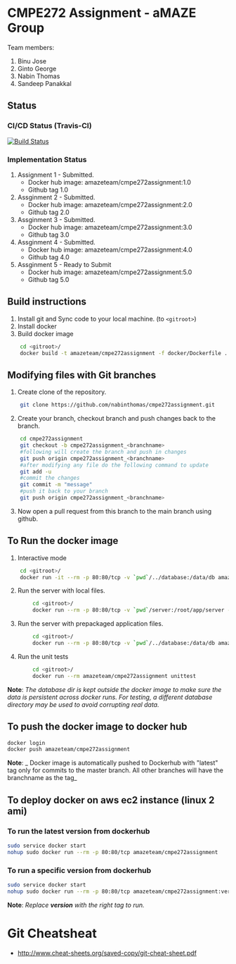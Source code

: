 # CMPE272 Assignment - aMAZE Group


Team members: 
1. Binu Jose
2. Ginto George
3. Nabin Thomas
4. Sandeep Panakkal

## Status

### CI/CD Status (Travis-CI)
[![Build Status](https://travis-ci.org/nabinthomas/cmpe272assignment.svg?branch=master)](https://travis-ci.org/nabinthomas/cmpe272assignment)

### Implementation Status
1. Assignment 1 - Submitted. 
	* Docker hub image: amazeteam/cmpe272assignment:1.0
	* Github tag 1.0
2. Assginment 2 - Submitted. 
	* Docker hub image: amazeteam/cmpe272assignment:2.0
	* Github tag 2.0
3. Assginment 3 - Submitted.
	* Docker hub image: amazeteam/cmpe272assignment:3.0
	* Github tag 3.0
4. Assginment 4 - Submitted.
	* Docker hub image: amazeteam/cmpe272assignment:4.0
	* Github tag 4.0
5. Assginment 5 - Ready to Submit
	* Docker hub image: amazeteam/cmpe272assignment:5.0
	* Github tag 5.0

## Build instructions
1. Install git and Sync code to your local machine. (to ```<gitroot>```)
2. Install docker
3. Build docker image
```bash
    cd <gitroot>/ 
    docker build -t amazeteam/cmpe272assignment -f docker/Dockerfile .
```
## Modifying files with Git branches
1. Create clone of the repository.	
```bash
	git clone https://github.com/nabinthomas/cmpe272assignment.git
```
2. Create your branch, checkout branch and push changes back to the branch. 
```bash
	cd cmpe272assignment
	git checkout -b cmpe272assignment_<branchname>
	#following will create the branch and push in changes
	git push origin cmpe272assignment_<branchname>
	#after modifying any file do the following command to update 
	git add -u 
	#commit the changes
	git commit -m "message"
	#push it back to your branch 
	git push origin cmpe272assignment_<branchname> 
```
3. Now open a pull request from this branch to the main branch using github. 

## To Run the docker image
1. Interactive mode
```bash
    cd <gitroot>/ 
    docker run -it --rm -p 80:80/tcp -v `pwd`/../database:/data/db amazeteam/cmpe272assignment bash
```
2. Run the server with local files.
```bash
        cd <gitroot>/ 
        docker run --rm -p 80:80/tcp -v `pwd`/server:/root/app/server -v `pwd`/../database:/data/db -v `pwd`/setup:/root/setup -v `pwd`/test:/root/test   amazeteam/cmpe272assignment
```
3. Run the server with prepackaged application files. 
```bash
        cd <gitroot>/ 
        docker run --rm -p 80:80/tcp -v `pwd`/../database:/data/db amazeteam/cmpe272assignment
```
4. Run the unit tests
```bash
        cd <gitroot>/ 
        docker run --rm amazeteam/cmpe272assignment unittest
```
**Note**: _The database dir is kept outside the docker image to make sure the data is persistent across docker runs. For testing, a different database directory may be used to avoid corrupting real data._ 
## To push the docker image to docker hub
```bash
docker login
docker push amazeteam/cmpe272assignment
```
**Note**: _ Docker image is automatically pushed to Dockerhub with "latest" tag only for commits to the master branch. All other branches will have the branchname as the tag_ 

## To deploy docker on aws ec2 instance (linux 2 ami)
### To run the latest version from dockerhub
```bash
sudo service docker start
nohup sudo docker run --rm -p 80:80/tcp amazeteam/cmpe272assignment
```
### To run a specific version from dockerhub
```bash
sudo service docker start
nohup sudo docker run --rm -p 80:80/tcp amazeteam/cmpe272assignment:version
```
**Note**: _Replace **version** with the right tag to run._
# Git Cheatsheat
- http://www.cheat-sheets.org/saved-copy/git-cheat-sheet.pdf

